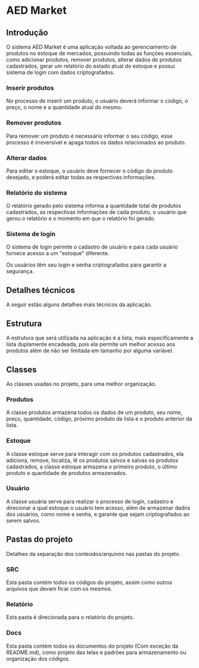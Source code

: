 # AED Market

## Introdução

O sistema AED Market é uma aplicação voltada ao gerenciamento de produtos no estoque de mercados, possuindo todas as funções essenciais, como adicionar produtos, remover produtos, alterar dados de produtos cadastrados, gerar um relatório do estado atual do estoque e possui sistema de login com dados criptografados.

### Inserir produtos

No processo de inserir um produto, o usuário deverá informar o código, o preço, o nome e a quantidade atual do mesmo.

### Remover produtos

Para remover um produto é necessário informar o seu código, esse processo é irreversível e apaga todos os dados relacionados ao produto.

### Alterar dados

Para editar o estoque, o usuário deve fornecer o código do produto desejado, e poderá editar todas as respectivas informações.

### Relatório do sistema

O relatório gerado pelo sistema informa a quantidade total de produtos cadastrados, as respectivas informações de cada produto, o usuário que gerou o relatório e o momento em que o relatório foi gerado.

### Sistema de login

O sistema de login permite o cadastro de usuário e para cada usuário fornece acesso a um "estoque" diferente.

Os usuários têm seu login e senha criptografados para garantir a segurança.

## Detalhes técnicos

A seguir estão alguns detalhes mais técnicos da aplicação.

## Estrutura

A estrutura que será utilizada na aplicação é a lista, mais especificamente a lista duplamente encadeada, pois ela permite um melhor acesso aos produtos além de não ser limitada em tamanho por alguma variável.

## Classes

As classes usadas no projeto, para uma melhor organização.

### Produtos

A classe produtos armazena todos os dados de um produto, seu nome, preço, quantidade, código, próximo produto da lista e o produto anterior da lista.

### Estoque

A classe estoque serve para interagir com os produtos cadastrados, ela adiciona, remove, localiza, lê os produtos salvos e salvas os produtos cadastrados, a classe estoque armazena o primeiro produto, o último produto e quantidade de produtos armazenados.

### Usuário

A classe usuária serve para realizar o processo de login, cadastro e direcionar a qual estoque o usuário tem acesso, além de armazenar dados dos usuários, como nome e senha, e garante que sejam criptografados ao serem salvos.

## Pastas do projeto

Detalhes da separação dos conteúdos/arquivos nas pastas do projeto.

### SRC

Esta pasta contém todos os códigos do projeto, assim como outros arquivos que devam ficar com os mesmos.

### Relatório

Esta pasta é direcionada para o relatório do projeto.

### Docs

Esta pasta contém todos os documentos do projeto (Com exceção da README.md), como projeto das telas e padrões para armazenamento ou organização dos códigos.
